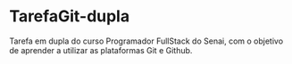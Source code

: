 # TarefaGit-dupla
Tarefa em dupla do curso Programador FullStack do Senai, com o objetivo de aprender a utilizar as plataformas Git e Github.
